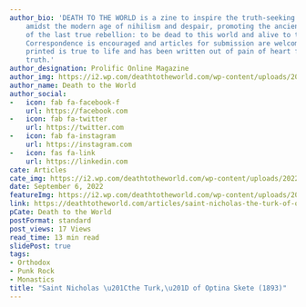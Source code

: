 ```yaml
---
author_bio: 'DEATH TO THE WORLD is a zine to inspire the truth-seeking and soul searching
    amidst the modern age of nihilism and despair, promoting the ancient principles
    of the last true rebellion: to be dead to this world and alive to the other world.
    Correspondence is encouraged and articles for submission are welcomed. Each article
    printed is true to life and has been written out of pain of heart for love of
    truth.'
author_designation: Prolific Online Magazine
author_img: https://i2.wp.com/deathtotheworld.com/wp-content/uploads/2014/06/dttw1.jpg
author_name: Death to the World
author_social:
-   icon: fab fa-facebook-f
    url: https://facebook.com
-   icon: fab fa-twitter
    url: https://twitter.com
-   icon: fab fa-instagram
    url: https://instagram.com
-   icon: fas fa-link
    url: https://linkedin.com
cate: Articles
cate_img: https://i2.wp.com/deathtotheworld.com/wp-content/uploads/2022/09/F-Turk.jpg?resize=1140%2C663&ssl=1
date: September 6, 2022
featureImg: https://i2.wp.com/deathtotheworld.com/wp-content/uploads/2022/09/F-Turk.jpg?resize=1140%2C663&ssl=1
link: https://deathtotheworld.com/articles/saint-nicholas-the-turk-of-optina-skete-1893/
pCate: Death to the World
postFormat: standard
post_views: 17 Views
read_time: 13 min read
slidePost: true
tags:
- Orthodox
- Punk Rock
- Monastics
title: "Saint Nicholas \u201Cthe Turk,\u201D of Optina Skete (1893)"
---
```

